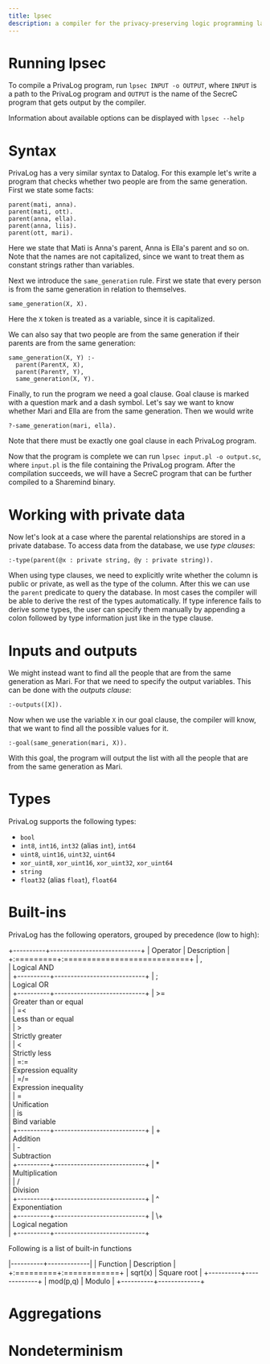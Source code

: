 ```yaml
---
title: lpsec
description: a compiler for the privacy-preserving logic programming language PrivaLog
---
```


# Running lpsec

To compile a PrivaLog program, run `lpsec INPUT -o OUTPUT`, where `INPUT` is a
path to the PrivaLog program and `OUTPUT` is the name of the SecreC program that
gets output by the compiler.

Information about available options can be displayed with `lpsec --help`

# Syntax

PrivaLog has a very similar syntax to Datalog. For this example let's write a program
that checks whether two people are from the same generation. First we state some facts:

```
parent(mati, anna).
parent(mati, ott).
parent(anna, ella).
parent(anna, liis).
parent(ott, mari).
```

Here we state that Mati is Anna's parent, Anna is Ella's parent and so on. Note
that the names are not capitalized, since we want to treat them as constant strings
rather than variables.

Next we introduce the `same_generation` rule. First we state that every person is
from the same generation in relation to themselves.

```
same_generation(X, X).
```

Here the `X` token is treated as a variable, since it is capitalized.

We can also say that two people are from the same generation if their parents are
from the same generation:

```
same_generation(X, Y) :-
  parent(ParentX, X),
  parent(ParentY, Y),
  same_generation(X, Y).
```

Finally, to run the program we need a goal clause. Goal clause is marked with a
question mark and a dash symbol. Let's say we want to know whether Mari and Ella
are from the same generation. Then we would write

```
?-same_generation(mari, ella).
```

Note that there must be exactly one goal clause in each PrivaLog program.

Now that the program is complete we can run `lpsec input.pl -o output.sc`, where
`input.pl` is the file containing the PrivaLog program. After the compilation 
succeeds, we will have a SecreC program that can be further compiled to a 
Sharemind binary.

# Working with private data

Now let's look at a case where the parental relationships are stored in a private 
database. To access data from the database, we use *type clauses*:

```
:-type(parent(@x : private string, @y : private string)).
```

When using type clauses, we need to explicitly write whether the column is
public or private, as well as the type of the column. After this
we can use the `parent` predicate to query the database. In most cases the compiler
will be able to derive the rest of the types automatically. If type inference
fails to derive some types, the user can specify them manually by appending a colon
followed by type information just like in the type clause.

# Inputs and outputs

We might instead want to find all the people that are from the same generation
as Mari. For that we need to specify the output variables. This can be done with
the *outputs clause*:

```
:-outputs([X]).
```

Now when we use the variable `X` in our goal clause, the compiler will know,
that we want to find all the possible values for it.

```
:-goal(same_generation(mari, X)).
```

With this goal, the program will output the list with all the people that are
from the same generation as Mari.

# Types

PrivaLog supports the following types:

* `bool`
* `int8`, `int16`, `int32` (alias `int`), `int64`
* `uint8`, `uint16`, `uint32`, `uint64`
* `xor_uint8`, `xor_uint16`, `xor_uint32`, `xor_uint64`
* `string`
* `float32` (alias `float`), `float64`

# Built-ins

PrivaLog has the following operators, grouped by precedence (low to high):

+----------+----------------------------+
| Operator | Description                |
+:=========+:===========================+
| ,   <br> | Logical AND <br>           |
+----------+----------------------------+
| ;   <br> | Logical OR <br>            |
+----------+----------------------------+
| \>= <br> | Greater than or equal <br> |
| =<  <br> | Less than or equal <br>    |
| \>  <br> | Strictly greater <br>      |
| <   <br> | Strictly less <br>         |
| =:= <br> | Expression equality <br>   |
| =/= <br> | Expression inequality <br> |
| =   <br> | Unification <br>           |
| is  <br> | Bind variable <br>         |
+----------+----------------------------+
| \+  <br> | Addition <br>              |
| \-  <br> | Subtraction <br>           |
+----------+----------------------------+
| \*  <br> | Multiplication <br>        |
| /   <br> | Division <br>              |
+----------+----------------------------+
| ^   <br> | Exponentiation <br>        |
+----------+----------------------------+
| \\+ <br> | Logical negation <br>      |
+----------+----------------------------+

Following is a list of built-in functions

|----------+-------------|
| Function | Description |
+:=========+:============+
| sqrt(x)  | Square root |
+----------+-------------+
| mod(p,q) | Modulo      |
+----------+-------------+

# Aggregations

# Nondeterminism

